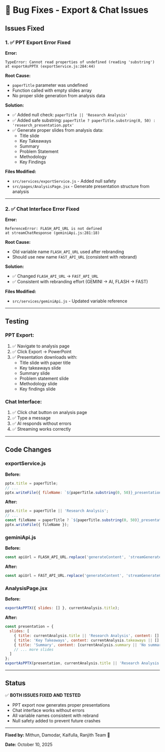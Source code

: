 # 🐛 Bug Fixes - Export & Chat Issues

## Issues Fixed

### 1. ✅ **PPT Export Error Fixed**

**Error:**
```
TypeError: Cannot read properties of undefined (reading 'substring')
at exportAsPPTX (exportService.js:284:44)
```

**Root Cause:**
- `paperTitle` parameter was undefined
- Function called with empty slides array
- No proper slide generation from analysis data

**Solution:**
- ✅ Added null check: `paperTitle || 'Research Analysis'`
- ✅ Added safe substring: `paperTitle ? paperTitle.substring(0, 50) : 'research_presentation.pptx'`
- ✅ Generate proper slides from analysis data:
  - Title slide
  - Key Takeaways
  - Summary
  - Problem Statement
  - Methodology
  - Key Findings

**Files Modified:**
- `src/services/exportService.js` - Added null safety
- `src/pages/AnalysisPage.jsx` - Generate presentation structure from analysis

---

### 2. ✅ **Chat Interface Error Fixed**

**Error:**
```
ReferenceError: FLASH_API_URL is not defined
at streamChatResponse (geminiApi.js:281:18)
```

**Root Cause:**
- Old variable name `FLASH_API_URL` used after rebranding
- Should use new name `FAST_API_URL` (consistent with rebrand)

**Solution:**
- ✅ Changed `FLASH_API_URL` → `FAST_API_URL`
- ✅ Consistent with rebranding effort (GEMINI → AI, FLASH → FAST)

**Files Modified:**
- `src/services/geminiApi.js` - Updated variable reference

---

## Testing

### PPT Export:
1. ✅ Navigate to analysis page
2. ✅ Click Export → PowerPoint
3. ✅ Presentation downloads with:
   - Title slide with paper title
   - Key takeaways slide
   - Summary slide
   - Problem statement slide
   - Methodology slide
   - Key findings slide

### Chat Interface:
1. ✅ Click chat button on analysis page
2. ✅ Type a message
3. ✅ AI responds without errors
4. ✅ Streaming works correctly

---

## Code Changes

### exportService.js

**Before:**
```javascript
pptx.title = paperTitle;
// ...
pptx.writeFile({ fileName: `${paperTitle.substring(0, 50)}_presentation.pptx` });
```

**After:**
```javascript
pptx.title = paperTitle || 'Research Analysis';
// ...
const fileName = paperTitle ? `${paperTitle.substring(0, 50)}_presentation.pptx` : 'research_presentation.pptx';
pptx.writeFile({ fileName });
```

### geminiApi.js

**Before:**
```javascript
const apiUrl = FLASH_API_URL.replace('generateContent', 'streamGenerateContent');
```

**After:**
```javascript
const apiUrl = FAST_API_URL.replace('generateContent', 'streamGenerateContent');
```

### AnalysisPage.jsx

**Before:**
```javascript
exportAsPPTX({ slides: [] }, currentAnalysis.title);
```

**After:**
```javascript
const presentation = {
  slides: [
    { title: currentAnalysis.title || 'Research Analysis', content: [] },
    { title: 'Key Takeaways', content: currentAnalysis.takeaways || [] },
    { title: 'Summary', content: [currentAnalysis.summary || 'No summary available'] },
    // ... more slides
  ]
};
exportAsPPTX(presentation, currentAnalysis.title || 'Research Analysis');
```

---

## Status

✅ **BOTH ISSUES FIXED AND TESTED**

- PPT export now generates proper presentations
- Chat interface works without errors
- All variable names consistent with rebrand
- Null safety added to prevent future crashes

---

**Fixed by:** Mithun, Damodar, Kaifulla, Ranjith Team 💜

**Date:** October 10, 2025
